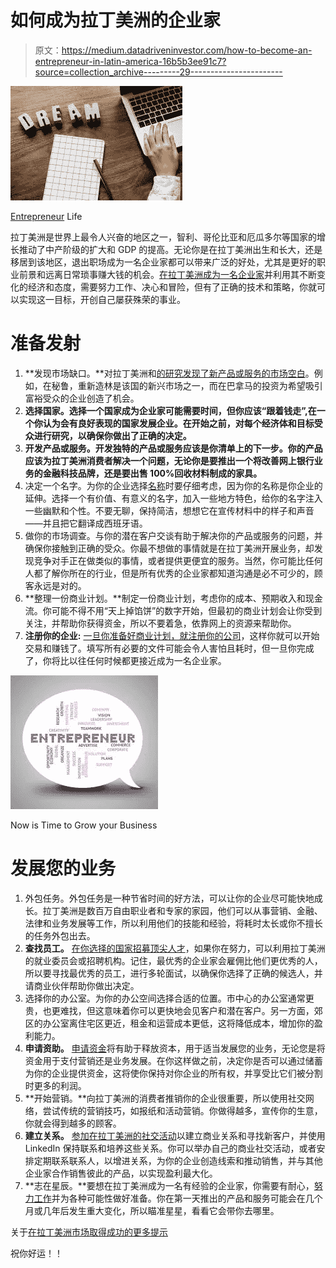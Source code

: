 # 如何成为拉丁美洲的企业家

> 原文：<https://medium.datadriveninvestor.com/how-to-become-an-entrepreneur-in-latin-america-16b5b3ee91c7?source=collection_archive---------29----------------------->

![](img/1fd99acb3842b8a70f95eff2d8c8ca0c.png)

[Entrepreneur](https://www.wikihow.com/Become-an-Entrepreneur-in-Latin-America) Life

拉丁美洲是世界上最令人兴奋的地区之一，智利、哥伦比亚和厄瓜多尔等国家的增长推动了中产阶级的扩大和 GDP 的提高。无论你是在拉丁美洲出生和长大，还是移居到该地区，退出职场成为一名企业家都可以带来广泛的好处，尤其是更好的职业前景和远离日常琐事赚大钱的机会。[在拉丁美洲成为一名企业家](http://baltimorepostexaminer.com/entrepreneurial-aussie-leading-the-way-in-latin-america/2019/02/09)并利用其不断变化的经济和态度，需要努力工作、决心和冒险，但有了正确的技术和策略，你就可以实现这一目标，开创自己屡获殊荣的事业。

# 准备发射

1.  **发现市场缺口。**对拉丁美洲和[的研究发现了新产品或服务的市场空白](https://www.wikihow.com/Find-Business-Ideas)。例如，在秘鲁，重新造林是该国的新兴市场之一，而在巴拿马的投资为希望吸引富裕受众的企业创造了机会。
2.  **选择国家。选择一个国家成为企业家可能需要时间，但你应该“跟着钱走”,在一个你认为会有良好表现的国家发展企业。在开始之前，对每个经济体和目标受众进行研究，以确保你做出了正确的决定。**
3.  **开发产品或服务。开发独特的产品或服务应该是你清单上的下一步。你的产品应该为拉丁美洲消费者解决一个问题，无论你是要推出一个将改善网上银行业务的金融科技品牌，还是要出售 100%回收材料制成的家具。**
4.  决定一个名字。为你的企业选择[名称](https://www.wikihow.com/Name-Your-Business)时要仔细考虑，因为你的名称是你企业的延伸。选择一个有价值、有意义的名字，加入一些地方特色，给你的名字注入一些幽默和个性。不要无聊，保持简洁，想想它在宣传材料中的样子和声音——并且把它翻译成西班牙语。
5.  做你的市场调查。与你的潜在客户交谈有助于解决你的产品或服务的问题，并确保你接触到正确的受众。你最不想做的事情就是在拉丁美洲开展业务，却发现竞争对手正在做类似的事情，或者提供更便宜的服务。当然，你可能比任何人都了解你所在的行业，但是所有优秀的企业家都知道沟通是必不可少的，顾客永远是对的。
6.  **整理一份商业计划。**制定一份商业计划，考虑你的成本、预期收入和现金流。你可能不得不用“天上掉馅饼”的数字开始，但最初的商业计划会让你受到关注，并帮助你获得资金，所以不要着急，依靠网上的资源来帮助你。
7.  **注册你的企业:** [一旦你准备好商业计划，就注册你的公司](https://www.bizlatinhub.com/company-formation/)，这样你就可以开始交易和赚钱了。填写所有必要的文件可能会令人害怕且耗时，但一旦你完成了，你将比以往任何时候都更接近成为一名企业家。

![](img/3e72ced436cd9d4319664243adf46caa.png)

Now is Time to Grow your Business

# 发展您的业务

1.  外包任务。外包任务是一种节省时间的好方法，可以让你的企业尽可能快地成长。拉丁美洲是数百万自由职业者和专家的家园，他们可以从事营销、金融、法律和业务发展等工作，所以利用他们的技能和经验，将耗时太长或你不擅长的任务外包出去。
2.  **查找员工。** [在你选择的国家招募顶尖人才](https://www.wikihow.com/Recruit-Staff)，如果你在努力，可以利用拉丁美洲的就业委员会或招聘机构。记住，最优秀的企业家会雇佣比他们更优秀的人，所以要寻找最优秀的员工，进行多轮面试，以确保你选择了正确的候选人，并请商业伙伴帮助你做出决定。
3.  选择你的办公室。为你的办公空间选择合适的位置。市中心的办公室通常更贵，也更难找，但这意味着你可以更快地会见客户和潜在客户。另一方面，郊区的办公室离住宅区更近，租金和运营成本更低，这将降低成本，增加你的盈利能力。
4.  **申请资助。** [申请资金](https://www.wikihow.com/Get-Funding-for-a-Startup-Business)将有助于释放资本，用于适当发展您的业务，无论您是将资金用于支付营销还是业务发展。在你这样做之前，决定你是否可以通过储蓄为你的企业提供资金，这将使你保持对你企业的所有权，并享受比它们被分割时更多的利润。
5.  **开始营销。**向拉丁美洲的消费者推销你的企业很重要，所以使用社交网络，尝试传统的营销技巧，如报纸和活动营销。你做得越多，宣传你的生意，你就会得到越多的顾客。
6.  **建立关系。** [参加在拉丁美洲的社交活动](https://www.wikihow.com/Network)以建立商业关系和寻找新客户，并使用 LinkedIn 保持联系和培养这些关系。你可以举办自己的商业社交活动，或者安排定期联系联系人，以增进关系，为你的企业创造线索和推动销售，并与其他企业家合作销售彼此的产品，以实现盈利最大化。
7.  **志在星辰。**要想在拉丁美洲成为一名有经验的企业家，你需要有耐心，[努力工作](https://www.wikihow.com/Work-Smart,-Not-Hard)并为各种可能性做好准备。你在第一天推出的产品和服务可能会在几个月或几年后发生重大变化，所以瞄准星星，看看它会带你去哪里。

关于[在拉丁美洲市场取得成功的更多提示](https://www.noobpreneur.com/2018/08/27/5-tips-for-succeeding-in-a-latin-american-business-environment/)

祝你好运！！